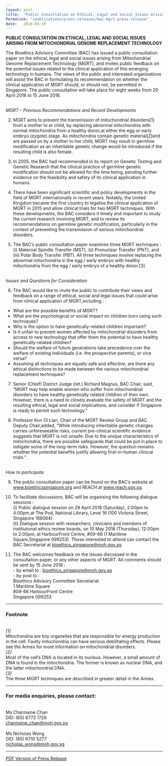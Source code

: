 ```yaml
---
layout: post
title:  "Public Consultation on Ethical, Legal and Social Issues Arising from Mitochondrial Genome Replacement Technology"
Permalink: "/publications/press-releases/bac-mgrt-press-release"
date:   2018-04-19
---
```


**PUBLIC CONSULTATION ON ETHICAL, LEGAL AND SOCIAL ISSUES ARISING FROM MITOCHONDRIAL GENOME REPLACEMENT TECHNOLOGY**

The Bioethics Advisory Committee (BAC) has issued a public consultation paper on the ethical, legal and social issues arising from Mitochondrial Genome Replacement Technology (MGRT), and invites public feedback on the potential issues related to the clinical
application of this emerging technology in humans. The views of the public and interested organisations will assist the BAC in formulating its recommendation on whether the clinical application of MGRT should, or should not, be permitted in Singapore. The public consultation will take place for eight weeks from 20 April 2018 to 15 June 2018.

<br> *MGRT – Previous Recommendations and Recent Developments*

2. MGRT aims to prevent the transmission of mitochondrial disorders[1] from a mother to er child, by replacing abnormal mitochondria with normal mitochondria from a healthy donor,at either the egg or early embryo (zygote) stage. As mitochondria contain genetic material[2]and are passed on by a mother to her child, MGRT may result in germline modification as an inheritable genetic change would be introduced if the resulting child is also female. 

3. In 2005, the BAC had recommended in its report on Genetic Testing and Genetic Research that the clinical practice of germline genetic modification should not be allowed for the time being, pending further evidence on the feasibility and safety of its clinical application in humans. 

4. There have been significant scientific and policy developments in the field of MGRT internationally in recent years. Notably, the United Kingdom became the first country to legalise the clinical application of MGRT in 2015 and allow clinical trials for two MGRT techniques. With these developments, the BAC considers it timely and important to study the current research involving MGRT, and to review its recommendations on germline genetic modification, particularly in the context of preventing the transmission of serious mitochondrial disorders.

5. The BAC’s public consultation paper examines three MGRT techniques : (i) Maternal Spindle Transfer (MST), (ii) Pronuclear Transfer (PNT), and (iii) Polar Body Transfer (PBT). All three techniques involve replacing the abnormal mitochondria in the egg / early embryo with healthy mitochondria from the egg / early embryo of a healthy donor.[3]

<br> *Issues and Questions for Consideration*

6. The BAC would like to invite the public to contribute their views and feedback on a range of ethical, social and legal issues that could arise from clinical application of MGRT,including :
 - What are the possible benefits of MGRT?
 - What are the psychological or social impact on children born using such techniques?
 - Why is the option to have genetically-related children important?
 - Is it unfair to prevent women affected by mitochondrial disorders from access to new technology that offer them the potential to have healthy genetically-related children?
 - Should the welfare of future generations take precedence over the welfare
of existing individuals (i.e. the prospective parents), or vice versa?
 - Assuming all techniques are equally safe and effective, are there any ethical distinctions to be made between the various mitochondrial replacement techniques?
 
7. Senior (Chief) District Judge (ret.) Richard Magnus, BAC Chair, said, “MGRT may help enable women who suffer from mitochondrial disorders to have healthy genetically related children of their own. However, there is a need to closely evaluate the safety of MGRT
and the resulting ethical, legal and social implications, and consider if Singapore is ready to permit such technology.”

8. Professor Kon Oi Lian, Chair of the MGRT Review Group and BAC Deputy Chair,added, “While introducing inheritable genetic changes carries unforeseeable risks, current pre-clinical scientific evidence suggests that MGRT is not unsafe. Due to the unique
characteristics of mitochondria, there are possible safeguards that could be put in place to mitigate some of the long-term risks. However, the question remains whether the potential benefits justify allowing first-in-human clinical trials.” 

<br> *How to participate*

9. The public consultation paper can be found on the BAC’s website at www.bioethicssingapore.org and REACH at www.reach.gov.sg.

10. To facilitate discussions, BAC will be organising the following dialogue sessions :
  <br>(i) Public dialogue session on 28 April 2018 (Saturday), 2:00pm to 4:00pm,at The Pod, National Library, Level 16 (100 Victoria Street, Singapore 188064).
  <br>(ii) Dialogue session with researchers, clinicians and members of institutional ethics review boards, on 10 May 2018 (Thursday), 12:00pm to 2:00pm, at HarbourFront Centre, #09-66 (1 Maritime Square,Singapore 099253). Those interested to attend can contact the BAC Secretariat at bioethics_singapore@moh.gov.sg. 

11. The BAC welcomes feedback on the issues discussed in the consultation paper, or any
other aspects of MGRT. All comments should be sent by 15 June 2018 :
  <br>- by email to : bioethics_singapore@moh.gov.sg
  <br>- by post to :<br>
  Bioethics Advisory Committee Secretariat<br>
  1 Maritime Square<br>
  #09-66 HarbourFront Centre<br>
  Singapore 099253<br>
  
---

### **Footnote**
*<br>[1]*
<br> Mitochondria are tiny organelles that are responsible for energy production in the cell. Faulty mitochondria can have serious debilitating effects. Please see the Annex for more information on mitochondrial disorders.
*<br>[2]*
<br> Most of the cell’s DNA is located in its nucleus. However, a small amount of DNA is found in the mitochondria. The former is known as nuclear DNA, and the latter mitochondrial DNA.
*<br>[3]*
<br> The three MGRT techniques are described in greater detail in the Annex. 

---

### **For media enquiries, please contact:**

<br>Ms Charmaine Chan
<br>DID: (65) 6773 1726
<br>charmaine_chan@moh.gov.sg
<br>
<br>Ms Nicholas Wong
<br>DID: (65) 6710 5277 
<br>nicholas_wong@moh.gov.sg 

---

[PDF Version of Press Release](/files/publications/press-releases/bac-mgrt-press-release.pdf)
